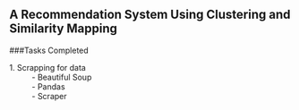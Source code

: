 ## A Recommendation System Using Clustering and Similarity Mapping
###Tasks Completed
<dl>
<dt>1. Scrapping for data</dt>
<dd>- Beautiful Soup</dd>
<dd>- Pandas</dd>
<dd>- Scraper</dd>
</dl>
